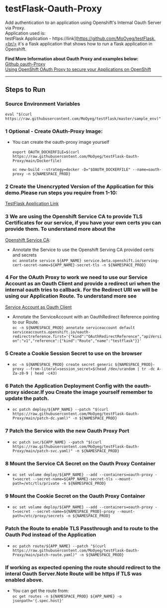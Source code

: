 # testFlask-Oauth-Proxy
Add authentication to an application using Openshift's Internal Oauth Server via Proxy.<br/> 
Application used is:<br/>
testFlask Application - https://link](https://github.com/MoOyeg/testFlask.<br/>
it's a flask application that shows how to run a flask application in Openshift.

**Find More Information about Oauth Proxy and examples below:** <br/>
[Github oauth-Proxy](https://github.com/openshift/oauth-proxy.git)<br/>
[Using OpenShift OAuth Proxy to secure your Applications on OpenShift](https://linuxera.org/oauth-proxy-secure-applications-openshift/)

----------

## Steps to Run
### Source Environment Variables
`eval "$(curl https://raw.githubusercontent.com/MoOyeg/testFlask/master/sample_env)"`

### 1 Optional - Create OAuth-Proxy Image:<br/>
- You can create the oauth-proxy image yourself<br/>   
`export OAUTH_DOCKERFILE=$(curl https://raw.githubusercontent.com/MoOyeg/testFlask-Oauth-Proxy/main/Dockerfile)`

  `oc new-build --strategy=docker -D="$OAUTH_DOCKERFILE" --name=oauth-proxy -n ${NAMESPACE_PROD}`

### 2 Create the Unencrypted Version of the Application for this demo.Please run steps you require from 1-10:  
[TestFlask Application Link](https://github.com/MoOyeg/testFlask)

### 3 We are using the Openshift Service CA to provide TLS Certificates for our service, if you have your own certs you can provide them. To understand more about the 
[Openshift Service CA](https://docs.openshift.com/container-platform/4.6/security/certificates/service-serving-certificate.html):

- Annotate the Service to use the Openshift Serving CA provided certs and secrets<br/>
`oc annotate service ${APP_NAME} service.beta.openshift.io/serving-cert-secret-name=${APP_NAME}-secret-tls -n ${NAMESPACE_PROD}`

### 4 For the OAuth Proxy to work we need to use our Service Account as an Oauth Client and provide a redirect uri when the internal oauth tries to callback. For the Redirect URI we will be using our Application Route. To understand more see 
[Service Account as Oauth Client](https://docs.openshift.com/container-platform/4.6/authentication/using-service-accounts-as-oauth-client.html)

- Annotate the ServiceAccount with an OauthRedirect Reference pointing to our Route.<br/>
`oc -n ${NAMESPACE_PROD} annotate serviceaccount default serviceaccounts.openshift.io/oauth-redirectreference.first='{"kind":"OAuthRedirectReference","apiVersion":"v1","reference":{"kind":"Route","name":"testflask"}}'`

### 5 Create a Cookie Session Secret to use on the browser<br/>

  - `oc -n ${NAMESPACE_PROD} create secret generic ${NAMESPACE_PROD}-proxy --from-literal=session_secret=$(head /dev/urandom | tr -dc A-Za-z0-9 | head -c43)` 


### 6 Patch the Application Deployment Config with the oauth-proxy sidecar.If you Create the image yourself remember to update the patch.

   - `oc patch deploy/${APP_NAME} --patch "$(curl https://raw.githubusercontent.com/MoOyeg/testFlask-Oauth-Proxy/main/patch-dc.yaml)" -n ${NAMESPACE_PROD}`

### 7 Patch the Service with the new Oauth Proxy Port

   - `oc patch svc/${APP_NAME} --patch "$(curl https://raw.githubusercontent.com/MoOyeg/testFlask-Oauth-Proxy/main/patch-svc.yaml)" -n ${NAMESPACE_PROD}`

### 8 Mount the Service CA Secret on the Oauth Proxy Container

   - `oc set volume deploy/${APP_NAME} --add --containers=oauth-proxy -t=secret --secret-name=${APP_NAME}-secret-tls --mount-path=/etc/tls/private -n ${NAMESPACE_PROD}`

### 9 Mount the Cookie Secret on the Oauth Proxy Container
   - `oc set volume deploy/${APP_NAME} --add --containers=oauth-proxy -t=secret --secret-name=${NAMESPACE_PROD}-proxy --mount-path=/etc/proxy/secrets -n ${NAMESPACE_PROD}`


### Patch the Route to enable TLS Passthrough and to route to the Oauth Pod instead of the Application
   - `oc patch route/${APP_NAME} --patch "$(curl https://raw.githubusercontent.com/MoOyeg/testFlask-Oauth-Proxy/main/patch-route.yaml)" -n ${NAMESPACE_PROD}`


### If working as expected opening the route should redirect to the interal Oauth Server.Note Route will be https if TLS was enabled above.
 - You can get the route from:<br/>
  `oc get routes -n ${NAMESPACE_PROD} ${APP_NAME} -o jsonpath='{.spec.host}'`
